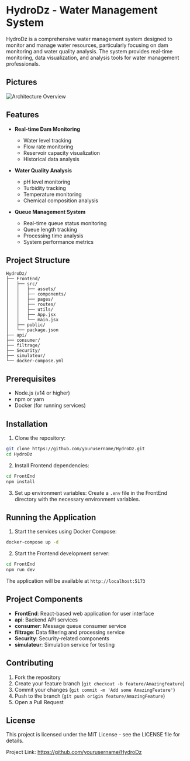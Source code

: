 # HydroDz - Water Management System

HydroDz is a comprehensive water management system designed to monitor and manage water resources, particularly focusing on dam monitoring and water quality analysis. The system provides real-time monitoring, data visualization, and analysis tools for water management professionals.

## Pictures
![Architecture Overview](./Screenshot-2025-05-18.png)

## Features

- **Real-time Dam Monitoring**
  - Water level tracking
  - Flow rate monitoring
  - Reservoir capacity visualization
  - Historical data analysis

- **Water Quality Analysis**
  - pH level monitoring
  - Turbidity tracking
  - Temperature monitoring
  - Chemical composition analysis

- **Queue Management System**
  - Real-time queue status monitoring
  - Queue length tracking
  - Processing time analysis
  - System performance metrics

## Project Structure

```
HydroDz/
├── FrontEnd/
│   ├── src/
│   │   ├── assets/
│   │   ├── components/
│   │   ├── pages/
│   │   ├── routes/
│   │   ├── utils/
│   │   ├── App.jsx
│   │   └── main.jsx
│   ├── public/
│   └── package.json
├── api/
├── consumer/
├── filtrage/
├── Security/
├── simulateur/
└── docker-compose.yml
```

## Prerequisites

- Node.js (v14 or higher)
- npm or yarn
- Docker (for running services)

## Installation

1. Clone the repository:
```bash
git clone https://github.com/yourusername/HydroDz.git
cd HydroDz
```

2. Install Frontend dependencies:
```bash
cd FrontEnd
npm install
```

3. Set up environment variables:
Create a `.env` file in the FrontEnd directory with the necessary environment variables.

## Running the Application

1. Start the services using Docker Compose:
```bash
docker-compose up -d
```

2. Start the Frontend development server:
```bash
cd FrontEnd
npm run dev
```

The application will be available at `http://localhost:5173`

## Project Components

- **FrontEnd**: React-based web application for user interface
- **api**: Backend API services
- **consumer**: Message queue consumer service
- **filtrage**: Data filtering and processing service
- **Security**: Security-related components
- **simulateur**: Simulation service for testing

## Contributing

1. Fork the repository
2. Create your feature branch (`git checkout -b feature/AmazingFeature`)
3. Commit your changes (`git commit -m 'Add some AmazingFeature'`)
4. Push to the branch (`git push origin feature/AmazingFeature`)
5. Open a Pull Request

## License

This project is licensed under the MIT License - see the LICENSE file for details.

Project Link: https://github.com/yourusername/HydroDz 

